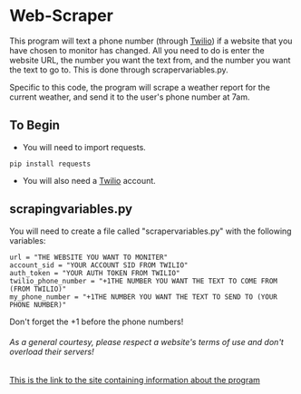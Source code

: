 # Web-Scraper

This program will text a phone number (through [Twilio](https://www.twilio.com)) if a website that you have chosen to monitor has changed. All you need to do is enter the website URL, the number you want the text from, and the number you want the text to go to. This is done through scrapervariables.py.

Specific to this code, the program will scrape a weather report for the current weather, and send it to the user's phone number at 7am.

## To Begin
- You will need to import requests.
```
pip install requests
```
- You will also need a [Twilio](https://www.twilio.com) account.

## scrapingvariables.py
You will need to create a file called "scrapervariables.py" with the following variables:
```
url = "THE WEBSITE YOU WANT TO MONITER"
account_sid = "YOUR ACCOUNT SID FROM TWILIO"
auth_token = "YOUR AUTH TOKEN FROM TWILIO"
twilio_phone_number = "+1THE NUMBER YOU WANT THE TEXT TO COME FROM (FROM TWILIO)"
my_phone_number = "+1THE NUMBER YOU WANT THE TEXT TO SEND TO (YOUR PHONE NUMBER)"
```
Don't forget the +1 before the phone numbers!

###### As a general courtesy, please respect a website's terms of use and don't overload their servers!

[This is the link to the site containing information about the program](https://thecreator31.github.io/Web-Scraper/)

